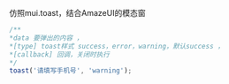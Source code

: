 仿照mui.toast，结合AmazeUI的模态窗  

```js
/**
*data 要弹出的内容 ，
*[type] toast样式 success，error，warning，默认success ， 
*[callback] 回调，关闭时执行
*/
toast('请填写手机号', 'warning');
```





